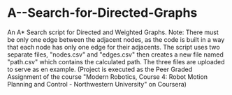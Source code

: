 # A--Search-for-Directed-Graphs
An A* Search script for Directed and Weighted Graphs.
Note: There must be only one edge between the adjacent nodes, as the code is built in a way that
each node has only one edge for their adjacents.
The script uses two separate files, "nodes.csv" and "edges.csv" then creates a new file named
"path.csv" which contains the calculated path.
The three files are uploaded to serve as en example.
(Project is executed as the Peer Graded Assignment of the course "Modern Robotics, Course 4: Robot Motion Planning and Control - Northwestern University" on Coursera)
